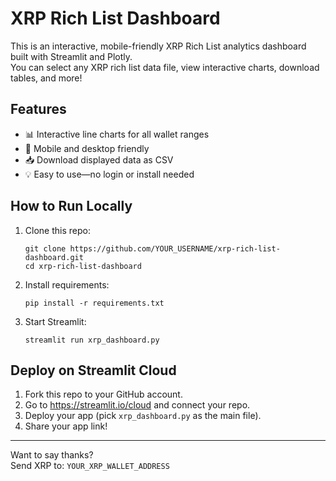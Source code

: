 # XRP Rich List Dashboard

This is an interactive, mobile-friendly XRP Rich List analytics dashboard built with Streamlit and Plotly.  
You can select any XRP rich list data file, view interactive charts, download tables, and more!

## Features

- 📊 Interactive line charts for all wallet ranges
- 📱 Mobile and desktop friendly
- 📥 Download displayed data as CSV
- 💡 Easy to use—no login or install needed

## How to Run Locally

1. Clone this repo:
    ```
    git clone https://github.com/YOUR_USERNAME/xrp-rich-list-dashboard.git
    cd xrp-rich-list-dashboard
    ```

2. Install requirements:
    ```
    pip install -r requirements.txt
    ```

3. Start Streamlit:
    ```
    streamlit run xrp_dashboard.py
    ```

## Deploy on Streamlit Cloud

1. Fork this repo to your GitHub account.
2. Go to https://streamlit.io/cloud and connect your repo.
3. Deploy your app (pick `xrp_dashboard.py` as the main file).
4. Share your app link!

---

Want to say thanks?  
Send XRP to: `YOUR_XRP_WALLET_ADDRESS`
